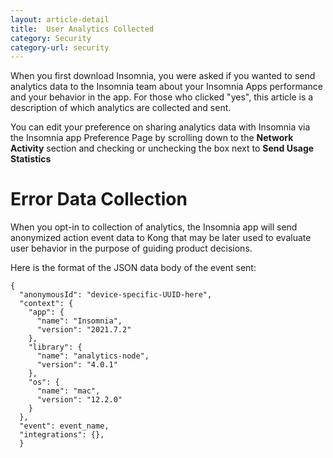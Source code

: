 ```yaml
---
layout: article-detail
title:  User Analytics Collected
category: Security
category-url: security
---
```


When you first download Insomnia, you were asked if you wanted to send analytics data to the Insomnia team about your Insomnia Apps performance and your behavior in the app.  For those who clicked "yes", this article is a description of which analytics are collected and sent.

You can edit your preference on sharing analytics data with Insomnia via the Insomnia app Preference Page by scrolling down to the **Network Activity** section and checking or unchecking the box next to **Send Usage Statistics**

# Error Data Collection
When you opt-in to collection of analytics, the Insomnia app will send anonymized action event data to Kong that may be later used to evaluate user behavior in the purpose of guiding product decisions.

Here is the format of the JSON data body of the event sent:

```
{
  "anonymousId": "device-specific-UUID-here",
  "context": {
    "app": {
      "name": "Insomnia",
      "version": "2021.7.2"
    },
    "library": {
      "name": "analytics-node",
      "version": "4.0.1"
    },
    "os": {
      "name": "mac",
      "version": "12.2.0"
    }
  },
  "event": event_name,
  "integrations": {},
  }
  ```